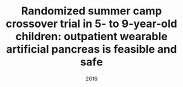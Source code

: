 ---
title: "Randomized summer camp crossover trial in 5- to 9-year-old children: outpatient wearable artificial pancreas is feasible and safe"
collection: publications
category: Journals
date: 2016
venue: 'Diabetes Care, 2016; 39(7):1180-1185'
paperurl: ''
--- 